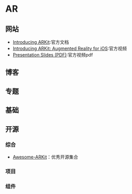 # AR


## 网站
- [Introducing ARKit](https://developer.apple.com/arkit/):官方文档
- [Introducing ARKit: Augmented Reality for iOS](https://developer.apple.com/videos/play/wwdc2017/602/):官方视频
- [Presentation Slides (PDF)](https://devstreaming-cdn.apple.com/videos/wwdc/2017/602pxa6f2vw71ze/602/602_introducing_arkit_augmented_reality_for_ios.pdf?dl=1):官方视频pdf

## 博客


## 专题

## 基础

## 开源
### 综合
- [Awesome-ARKit](https://github.com/olucurious/awesome-arkit)：优秀开源集合
### 项目
### 组件




